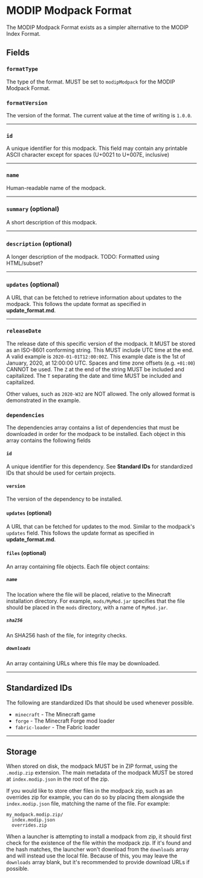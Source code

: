 # MODIP Modpack Format

The MODIP Modpack Format exists as a simpler alternative to the MODIP Index Format.

## Fields

### `formatType`
The type of the format. MUST be set to `modipModpack` for the MODIP Modpack Format.

### `formatVersion`
The version of the format. The current value at the time of writing is `1.0.0`.

---

### `id`
A unique identifier for this modpack. This field may contain any printable ASCII character except for spaces (U+0021 to U+007E, inclusive)

---

### `name`
Human-readable name of the modpack.

---

### `summary` (optional)
A short description of this modpack.

---

### `description` (optional)
A longer description of the modpack. TODO: Formatted using HTML/subset?

---

### `updates` (optional)
A URL that can be fetched to retrieve information about updates to the modpack. This follows the update format as specified in **update_format.md**.

---

### `releaseDate`
The release date of this specific version of the modpack. It MUST be stored as an ISO-8601 conforming string. This MUST include UTC time at the end. A valid example is `2020-01-01T12:00:00Z`. This example date is the 1st of January, 2020, at 12:00:00 UTC. Spaces and time zone offsets (e.g. `+01:00`) CANNOT be used. The `Z` at the end of the string MUST be included and capitalized. The `T` separating the date and time MUST be included and capitalized.

Other values, such as `2020-W32` are NOT allowed. The only allowed format is demonstrated in the example.

### `dependencies`
The dependencies array contains a list of dependencies that must be downloaded in order for the modpack to be installed. Each object in this array contains the following fields

#### `id`
A unique identifier for this dependency. See **Standard IDs** for standardized IDs that should be used for certain projects.

#### `version`
The version of the dependency to be installed.

#### `updates` (optional)
A URL that can be fetched for updates to the mod. Similar to the modpack's `updates` field. This follows the update format as specified in **update_format.md**.

#### `files` (optional)
An array containing file objects. Each file object contains:

##### `name`
The location where the file will be placed, relative to the Minecraft installation directory. For example, `mods/MyMod.jar` specifies that the file should be placed in the `mods` directory, with a name of `MyMod.jar`.

##### `sha256`
An SHA256 hash of the file, for integrity checks.

##### `downloads`
An array containing URLs where this file may be downloaded.

---

## Standardized IDs
The following are standardized IDs that should be used whenever possible.
- `minecraft` - The Minecraft game
- `forge` - The Minecraft Forge mod loader
- `fabric-loader` - The Fabric loader

---

## Storage
When stored on disk, the modpack MUST be in ZIP format, using the `.modip.zip` extension. The main metadata of the modpack MUST be stored at `index.modip.json` in the root of the zip.

If you would like to store other files in the modpack zip, such as an overrides zip for example, you can do so by placing them alongside the `index.modip.json` file, matching the name of the file. For example:
```
my_modpack.modip.zip/
  index.modip.json
  overrides.zip
```

When a launcher is attempting to install a modpack from zip, it should first check for the existence of the file within the modpack zip. If it's found and the hash matches, the launcher won't download from the `downloads` array and will instead use the local file. Because of this, you may leave the `downloads` array blank, but it's recommended to provide download URLs if possible.